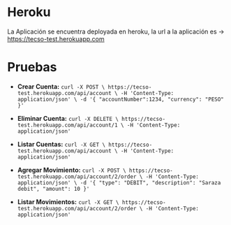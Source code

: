 # Heroku
La Aplicación se encuentra deployada en heroku, la url a la aplicación es -> https://tecso-test.herokuapp.com

# Pruebas

* **Crear Cuenta:** `curl -X POST \
                       https://tecso-test.herokuapp.com/api/account \
                       -H 'Content-Type: application/json' \
                       -d '{
                     	"accountNumber":1234,
                     	"currency": "PESO"
                     }'`
 
* **Eliminar Cuenta:** `curl -X DELETE \
                          https://tecso-test.herokuapp.com/api/account/1 \
                          -H 'Content-Type: application/json'`
                          
* **Listar Cuentas:** `curl -X GET \
                         https://tecso-test.herokuapp.com/api/account \
                         -H 'Content-Type: application/json'`
                       
* **Agregar Movimiento:** `curl -X POST \
                             https://tecso-test.herokuapp.com/api/account/2/order \
                             -H 'Content-Type: application/json' \
                             -d '{
                           	"type": "DEBIT",
                           	"description": "Saraza debit",
                           	"amount": 10
                           }'`
                         
* **Listar Movimientos:** `curl -X GET \
                             https://tecso-test.herokuapp.com/api/account/2/order \
                             -H 'Content-Type: application/json'`  
